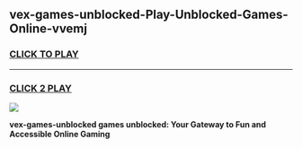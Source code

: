 
## vex-games-unblocked-Play-Unblocked-Games-Online-vvemj
<h3>
<a href="https://premium76.site?title=vex-games-unblocked&ref=24A">CLICK TO PLAY</a></h3>
<hr>

<h3>
<a href="https://premium76.site?title=vex-games-unblocked&ref=24A">CLICK 2 PLAY</a>
  
</h3>

<a href="https://premium76.site?title=vex-games-unblocked&ref=24A"><img src="https://clearcache.store/games.png"></a>


**vex-games-unblocked games unblocked: Your Gateway to Fun and Accessible Online Gaming**
